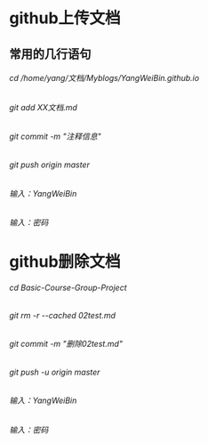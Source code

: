 # github上传文档  

## 常用的几行语句  
###### cd /home/yang/文档/Myblogs/YangWeiBin.github.io   

###### git add XX文档.md  

###### git commit -m "注释信息"  

###### git push origin master  

###### 输入：YangWeiBin  

###### 输入：密码  

# github删除文档  

###### cd Basic-Course-Group-Project  

###### git rm -r --cached 02test.md  

###### git commit -m "删除02test.md"  

###### git push -u origin master   

###### 输入：YangWeiBin  
###### 输入：密码  
